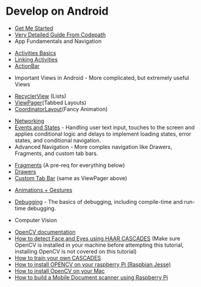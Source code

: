 # Develop on Android
* [Get Me Started](https://developer.android.com/training/basics/firstapp/index.html
)
* [Very Detailed Guide From Codepath](http://guides.codepath.com/android)
* App Fundamentals and Navigation
- [Activities Basics](https://developer.android.com/training/basics/firstapp/building-ui.html)
- [Linking Activities](https://developer.android.com/training/basics/firstapp/starting-activity.html)
- [ActionBar](https://developer.android.com/training/appbar/index.html)
* Important Views in Android - More complicated, but extremely useful Views
- [RecyclerView](https://www.binpress.com/tutorial/android-l-recyclerview-and-cardview-tutorial/156) (Lists)
- [ViewPager](https://developer.android.com/training/implementing-navigation/lateral.html
              )(Tabbed Layouts)
- [CoordinatorLayout](http://saulmm.github.io/mastering-coordinator)(Fancy Animation)
* [Networking](http://www.vogella.com/tutorials/JavaLibrary-OkHttp/article.html)
* [Events and States](https://developer.android.com/training/basics/firstapp/building-ui.html) - Handling user text input, touches to the screen and applies conditional logic and delays to implement loading states, error states, and conditional navigation.
* Advanced Navigation - More complex navigation like Drawers, Fragments, and custom tab bars.
- [Fragments](https://developer.android.com/guide/components/fragments.html) (A pre-req for everything below)
- [Drawers](https://developer.android.com/training/implementing-navigation/nav-drawer.html)
- [Custom Tab Bar](https://developer.android.com/training/implementing-navigation/lateral.html) (same as ViewPager above)
* [Animations + Gestures](https://developer.android.com/training/animation/index.html
                          )
* [Debugging](https://developer.android.com/studio/debug/index.html ) - The basics of debugging, including compile-time and run-time debugging.

* Computer Vision
- [OpenCV documentation](http://docs.opencv.org/2.4.13/)
- [How to detect Face and Eyes using HAAR CASCADES](https://pythonprogramming.net/haar-cascade-face-eye-detection-python-opencv-tutorial) (Make sure OpenCV is installed in your machine before attempting this tutorial, installing OpenCV is not covered on this tutorial)
- [How to train your own CASCADES](https://pythonprogramming.net/haar-cascade-object-detection-python-opencv-tutorial/) 
- [How to install OPENCV on your raspberry Pi (Raspbian Jesse)](http://www.pyimagesearch.com/2016/04/18/install-guide-raspberry-pi-3-raspbian-jessie-opencv-3)
- [How to install OpenCV on your Mac](http://www.pyimagesearch.com/2016/12/05/macos-install-opencv-3-and-python-3-5)
- [How to build a Mobile Document scanner using Raspberry Pi](http://www.pyimagesearch.com/2014/09/01/build-kick-ass-mobile-document-scanner-just-5-minutes)
